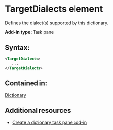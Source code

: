 
# TargetDialects element
Defines the dialect(s) supported by this dictionary.

 **Add-in type:** Task pane


## Syntax:


```XML
<TargetDialects>
   ...
</TargetDialects>
```


## Contained in:

[Dictionary](../reference/manifest/dictionary-element.md)


## Additional resources
<a name="MailAppDefineRules_AdditionalResources"> </a>


- [Create a dictionary task pane add-in](http://msdn.microsoft.com/library/80b91b8e-23c2-4077-8629-dd0a20c4defa%28Office.15%29.aspx)
    
